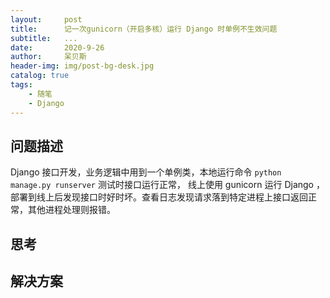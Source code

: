 ```yaml
---
layout:     post
title:      记一次gunicorn（开启多核）运行 Django 时单例不生效问题
subtitle:   ...
date:       2020-9-26
author:     呆贝斯
header-img: img/post-bg-desk.jpg
catalog: true
tags:
    - 随笔
    - Django
---
```


## 问题描述

Django 接口开发，业务逻辑中用到一个单例类，本地运行命令 `python manage.py runserver` 测试时接口运行正常，
线上使用 gunicorn 运行  Django ，部署到线上后发现接口时好时坏。查看日志发现请求落到特定进程上接口返回正常，其他进程处理则报错。

## 思考

## 解决方案
